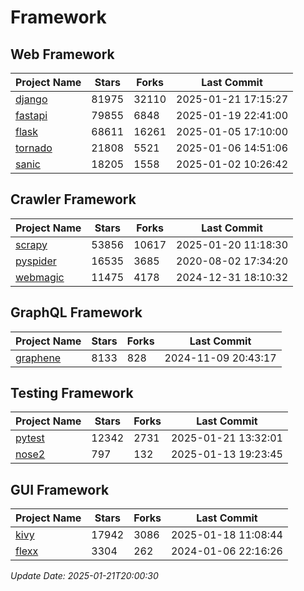 # Framework

## Web Framework
| Project Name | Stars | Forks | Last Commit |
| ------------ | ----- | ----- | ----------- |
| [django](https://github.com/django/django) | 81975 | 32110 | 2025-01-21 17:15:27 |
| [fastapi](https://github.com/fastapi/fastapi) | 79855 | 6848 | 2025-01-19 22:41:00 |
| [flask](https://github.com/pallets/flask) | 68611 | 16261 | 2025-01-05 17:10:00 |
| [tornado](https://github.com/tornadoweb/tornado) | 21808 | 5521 | 2025-01-06 14:51:06 |
| [sanic](https://github.com/sanic-org/sanic) | 18205 | 1558 | 2025-01-02 10:26:42 |

## Crawler Framework
| Project Name | Stars | Forks | Last Commit |
| ------------ | ----- | ----- | ----------- |
| [scrapy](https://github.com/scrapy/scrapy) | 53856 | 10617 | 2025-01-20 11:18:30 |
| [pyspider](https://github.com/binux/pyspider) | 16535 | 3685 | 2020-08-02 17:34:20 |
| [webmagic](https://github.com/code4craft/webmagic) | 11475 | 4178 | 2024-12-31 18:10:32 |

## GraphQL Framework
| Project Name | Stars | Forks | Last Commit |
| ------------ | ----- | ----- | ----------- |
| [graphene](https://github.com/graphql-python/graphene) | 8133 | 828 | 2024-11-09 20:43:17 |

## Testing Framework
| Project Name | Stars | Forks | Last Commit |
| ------------ | ----- | ----- | ----------- |
| [pytest](https://github.com/pytest-dev/pytest) | 12342 | 2731 | 2025-01-21 13:32:01 |
| [nose2](https://github.com/nose-devs/nose2) | 797 | 132 | 2025-01-13 19:23:45 |

## GUI Framework
| Project Name | Stars | Forks | Last Commit |
| ------------ | ----- | ----- | ----------- |
| [kivy](https://github.com/kivy/kivy) | 17942 | 3086 | 2025-01-18 11:08:44 |
| [flexx](https://github.com/flexxui/flexx) | 3304 | 262 | 2024-01-06 22:16:26 |

*Update Date: 2025-01-21T20:00:30*